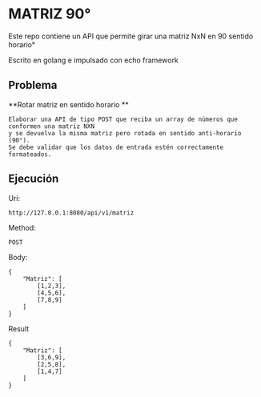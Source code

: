 # MATRIZ 90°

Este repo contiene un API que permite girar una matriz NxN en 90 sentido horario°

Escrito en golang e impulsado con echo framework

Problema
---
**Rotar matriz en sentido horario **

    Elaborar una API de tipo POST que reciba un array de números que conformen una matriz NXN
    y se devuelva la misma matriz pero rotada en sentido anti-horario (90°).
    Se debe validar que los datos de entrada estén correctamente formateados.
    
Ejecución
---

Uri:

    http://127.0.0.1:8080/api/v1/matriz
    
Method:

    POST

Body:

    {
        "Matriz": [
            [1,2,3],
            [4,5,6],
            [7,8,9]
        ]
    }

Result

    {
        "Matriz": [
            [3,6,9],
            [2,5,8],
            [1,4,7]
        ]
    }